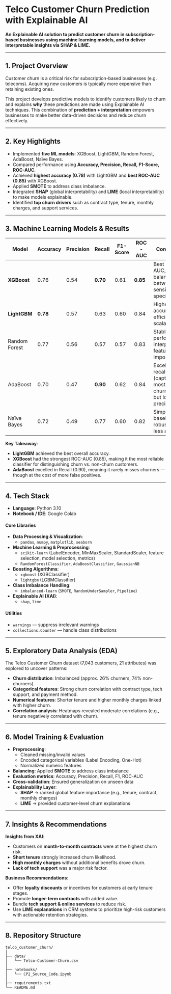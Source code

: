 # Telco Customer Churn Prediction with Explainable AI

**An Explainable AI solution to predict customer churn in subscription-based businesses using machine learning models, and to deliver interpretable insights via SHAP & LIME.**

---

## 1. Project Overview  
Customer churn is a critical risk for subscription-based businesses (e.g. telecoms). Acquiring new customers is typically more expensive than retaining existing ones.  

This project develops predictive models to identify customers likely to churn and explains **why** these predictions are made using Explainable AI techniques. This combination of **prediction + interpretation** empowers businesses to make better data-driven decisions and reduce churn effectively.

---

## 2. Key Highlights  
- Implemented **five ML models**: XGBoost, LightGBM, Random Forest, AdaBoost, Naïve Bayes.  
- Compared performance using **Accuracy, Precision, Recall, F1-Score, ROC-AUC**.  
- Achieved **highest accuracy (0.78)** with LightGBM and **best ROC-AUC (0.85)** with XGBoost.  
- Applied **SMOTE** to address class imbalance.  
- Integrated **SHAP** (global interpretability) and **LIME** (local interpretability) to make models explainable.  
- Identified **top churn drivers** such as contract type, tenure, monthly charges, and support services.  

---

## 3. Machine Learning Models & Results  

| Model         | Accuracy | Precision | Recall | F1-Score | ROC-AUC | Comments |
|---------------|----------|-----------|--------|----------|---------|----------|
| **XGBoost**   | 0.76     | 0.54      | **0.70** | 0.61     | **0.85** | Best ROC-AUC, strong balance between sensitivity & specificity |
| **LightGBM**  | **0.78** | 0.57      | 0.63   | 0.60     | 0.84    | Highest accuracy, efficient and scalable |
| Random Forest | 0.77     | 0.56      | 0.57   | 0.57     | 0.83    | Stable performance, interpretable feature importance |
| AdaBoost      | 0.70     | 0.47      | **0.90** | 0.62     | 0.84    | Excellent recall (captures most churners), but lower precision |
| Naïve Bayes   | 0.72     | 0.49      | 0.77   | 0.60     | 0.82    | Simple baseline, robust but less accurate |

**Key Takeaway**:  
- **LightGBM** achieved the best overall accuracy.  
- **XGBoost** had the strongest ROC-AUC (0.85), making it the most reliable classifier for distinguishing churn vs. non-churn customers.  
- **AdaBoost** excelled in Recall (0.90), meaning it rarely misses churners — though at the cost of more false positives.  

---

## 4. Tech Stack  
- **Language**: Python 3.10
- **Notebook / IDE**: Google Colab  
#### Core Libraries
- **Data Processing & Visualization**:  
  - `pandas`, `numpy`, `matplotlib`, `seaborn`  
- **Machine Learning & Preprocessing**:  
  - `scikit-learn` (LabelEncoder, MinMaxScaler, StandardScaler, feature selection, model selection, metrics)  
  - `RandomForestClassifier`, `AdaBoostClassifier`, `GaussianNB`  
- **Boosting Algorithms**:  
  - `xgboost` (XGBClassifier)  
  - `lightgbm` (LGBMClassifier)  
- **Class Imbalance Handling**:  
  - `imbalanced-learn` (`SMOTE`, `RandomUnderSampler`, `Pipeline`)  
- **Explainable AI (XAI)**:  
  - `shap`, `lime`  

#### Utilities
- `warnings` — suppress irrelevant warnings  
- `collections.Counter` — handle class distributions
---

## 5. Exploratory Data Analysis (EDA)  
The Telco Customer Churn dataset (7,043 customers, 21 attributes) was explored to uncover patterns:  
- **Churn distribution**: Imbalanced (approx. 26% churners, 74% non-churners).  
- **Categorical features**: Strong churn correlation with contract type, tech support, and payment method.  
- **Numerical features**: Shorter tenure and higher monthly charges linked with higher churn.  
- **Correlation analysis**: Heatmaps revealed moderate correlations (e.g., tenure negatively correlated with churn).  

---

## 6. Model Training & Evaluation  
- **Preprocessing**:  
  - Cleaned missing/invalid values  
  - Encoded categorical variables (Label Encoding, One-Hot)  
  - Normalized numeric features  
- **Balancing**: Applied **SMOTE** to address class imbalance  
- **Evaluation metrics**: Accuracy, Precision, Recall, F1, ROC-AUC  
- **Cross-validation**: Ensured generalization on unseen data  
- **Explainability Layer**:  
  - **SHAP** → ranked global feature importance (e.g., tenure, contract, monthly charges)  
  - **LIME** → provided customer-level churn explanations  

---

## 7. Insights & Recommendations  
**Insights from XAI**:  
- Customers on **month-to-month contracts** were at the highest churn risk.  
- **Short tenure** strongly increased churn likelihood.  
- **High monthly charges** without additional benefits drove churn.  
- **Lack of tech support** was a major risk factor.  

**Business Recommendations**:  
- Offer **loyalty discounts** or incentives for customers at early tenure stages.  
- Promote **longer-term contracts** with added value.  
- Bundle **tech support & online services** to reduce risk.  
- Use **LIME explanations** in CRM systems to prioritize high-risk customers with actionable retention strategies.  

---

## 8. Repository Structure  
```text
telco_customer_churn/
│
├── data/
│   └── Telco-Customer-Churn.csv  
│
├── notebooks/
│   └── CP2_Source_Code.ipynb  
│
├── requirements.txt   
└── README.md 
